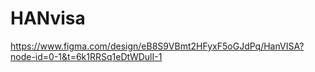 # HANvisa
https://www.figma.com/design/eB8S9VBmt2HFyxF5oGJdPq/HanVISA?node-id=0-1&t=6k1RRSq1eDtWDulI-1
